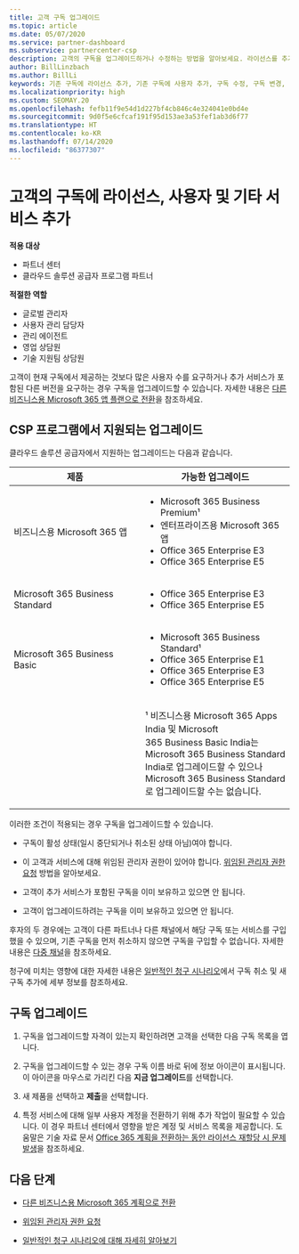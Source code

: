 ```yaml
---
title: 고객 구독 업그레이드
ms.topic: article
ms.date: 05/07/2020
ms.service: partner-dashboard
ms.subservice: partnercenter-csp
description: 고객의 구독을 업그레이드하거나 수정하는 방법을 알아보세요. 라이선스를 추가하거나, 더 많은 사용자를 추가하거나, 더 많은 서비스를 보유한 다른 버전으로 이동합니다.
author: BillLinzbach
ms.author: BillLi
keywords: 기존 구독에 라이선스 추가, 기존 구독에 사용자 추가, 구독 수정, 구독 변경, 고객에 대해 더 많은 라이선스 구입
ms.localizationpriority: high
ms.custom: SEOMAY.20
ms.openlocfilehash: fefb11f9e54d1d227bf4cb846c4e324041e0bd4e
ms.sourcegitcommit: 9d0f5e6cfcaf191f95d153ae3a53fef1ab3d6f77
ms.translationtype: HT
ms.contentlocale: ko-KR
ms.lasthandoff: 07/14/2020
ms.locfileid: "86377307"
---
```

# <a name="add-licenses-seats-or-more-services-to-a-customers-subscription"></a>고객의 구독에 라이선스, 사용자 및 기타 서비스 추가

**적용 대상**

- 파트너 센터
- 클라우드 솔루션 공급자 프로그램 파트너

**적절한 역할**

- 글로벌 관리자
- 사용자 관리 담당자
- 관리 에이전트
- 영업 상담원
- 기술 지원팀 상담원

고객이 현재 구독에서 제공하는 것보다 많은 사용자 수를 요구하거나 추가 서비스가 포함된 다른 버전을 요구하는 경우 구독을 업그레이드할 수 있습니다. 자세한 내용은 [다른 비즈니스용 Microsoft 365 앱 플랜으로 전환](https://go.microsoft.com/fwlink/p/?LinkId=723577)을 참조하세요.

## <a name="upgrades-supported-in-the-csp-program"></a>CSP 프로그램에서 지원되는 업그레이드 <a href="" id="upgradesubscription"></a>

클라우드 솔루션 공급자에서 지원하는 업그레이드는 다음과 같습니다.

<table>
<colgroup>
<col width="50%" />
<col width="50%" />
</colgroup>
<thead>
<tr class="header">
<th>제품</th>
<th>가능한 업그레이드</th>
</tr>
</thead>
<tbody>
<tr class="odd">
<td>비즈니스용 Microsoft 365 앱</td>
<td><ul>
<li>Microsoft 365 Business Premium¹</li>
<li>엔터프라이즈용 Microsoft 365 앱</li>
<li>Office 365 Enterprise E3</li>
<li>Office 365 Enterprise E5</li>
</ul></td>
</tr>
<tr class="even">
<td>Microsoft 365 Business Standard</td>
<td><ul>
<li>Office 365 Enterprise E3</li>
<li>Office 365 Enterprise E5</li>
</ul></td>
</tr>
<tr class="odd">
<td>Microsoft 365 Business Basic</td>
<td><ul>
<li>Microsoft 365 Business Standard¹</li>
<li>Office 365 Enterprise E1</li>
<li>Office 365 Enterprise E3</li>
<li>Office 365 Enterprise E5</li>
</ul></td>
</tr>
<tr class="even">
<td></td>
<td><p>¹ 비즈니스용 Microsoft 365 Apps India 및 Microsoft 365 Business Basic India는 Microsoft 365 Business Standard India로 업그레이드할 수 있으나 Microsoft 365 Business Standard로 업그레이드할 수는 없습니다.</p></td>
</tr>
</tbody>
</table>

이러한 조건이 적용되는 경우 구독을 업그레이드할 수 있습니다.

- 구독이 활성 상태(일시 중단되거나 취소된 상태 아님)여야 합니다.

- 이 고객과 서비스에 대해 위임된 관리자 권한이 있어야 합니다. [위임된 관리자 권한 요청](request-a-relationship-with-a-customer.md) 방법을 알아보세요.

- 고객이 추가 서비스가 포함된 구독을 이미 보유하고 있으면 안 됩니다.

- 고객이 업그레이드하려는 구독을 이미 보유하고 있으면 안 됩니다.

후자의 두 경우에는 고객이 다른 파트너나 다른 채널에서 해당 구독 또는 서비스를 구입했을 수 있으며, 기존 구독을 먼저 취소하지 않으면 구독을 구입할 수 없습니다. 자세한 내용은 [다중 채널](multichannel.md)을 참조하세요.

청구에 미치는 영향에 대한 자세한 내용은 [일반적인 청구 시나리오](common-billing-scenarios.md)에서 구독 취소 및 새 구독 추가에 세부 정보를 참조하세요.

## <a name="upgrade-a-subscription"></a>구독 업그레이드

1. 구독을 업그레이드할 자격이 있는지 확인하려면 고객을 선택한 다음 구독 목록을 엽니다.

2. 구독을 업그레이드할 수 있는 경우 구독 이름 바로 뒤에 정보 아이콘이 표시됩니다. 이 아이콘을 마우스로 가리킨 다음 **지금 업그레이드**를 선택합니다.

3. 새 제품을 선택하고 **제출**을 선택합니다.

4. 특정 서비스에 대해 일부 사용자 계정을 전환하기 위해 추가 작업이 필요할 수 있습니다. 이 경우 파트너 센터에서 영향을 받은 계정 및 서비스 목록을 제공합니다. 도움말은 기술 자료 문서 [Office 365 계획을 전환하는 동안 라이선스 재할당 시 문제 발생](https://go.microsoft.com/fwlink/p/?LinkId=723576)을 참조하세요.

## <a name="next-steps"></a>다음 단계

- [다른 비즈니스용 Microsoft 365 계획으로 전환](https://go.microsoft.com/fwlink/p/?LinkId=723577)

- [위임된 관리자 권한 요청](request-a-relationship-with-a-customer.md)

- [일반적인 청구 시나리오에 대해 자세히 알아보기](common-billing-scenarios.md)